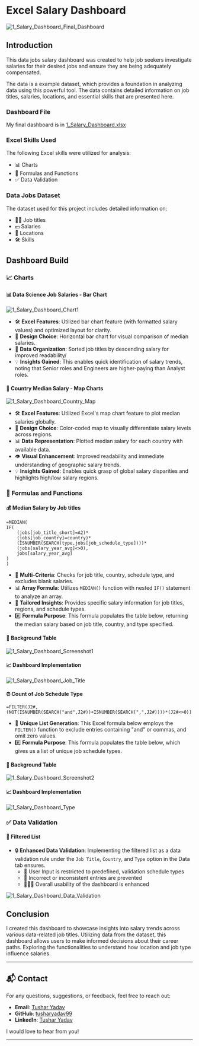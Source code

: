 # Excel Salary Dashboard
![1_Salary_Dashboard_Final_Dashboard](https://github.com/user-attachments/assets/58a3f412-779e-4522-a158-792ce1cc2207)
## Introduction  
This data jobs salary dashboard was created to help job seekers investigate salaries for their desired jobs and ensure they are being adequately compensated.  

The data is a example dataset, which provides a foundation in analyzing data using this powerful tool. The data contains detailed information on job titles, salaries, locations, and essential skills that are presented here.

### Dashboard File

My final dashboard is in [1_Salary_Dashboard.xlsx](https://github.com/user-attachments/files/19545383/1_Salary_Dashboard.xlsx)

### Excel Skills Used

The following Excel skills were utilized for analysis:
* 📊 Charts
* 🧮 Formulas and Functions
* ✅ Data Validation

### Data Jobs Dataset

The dataset used for this project includes detailed information on:
* 👨‍💼 Job titles
* 💵 Salaries
* 📌 Locations
* 🛠️ Skills

## Dashboard Build

### 📈 Charts
#### 📊 Data Science Job Salaries - Bar Chart
![1_Salary_Dashboard_Chart1](https://github.com/user-attachments/assets/34103355-eeca-4f92-9cde-61729ac64fc7)

* 🛠️ **Excel Features**: Utilized bar chart feature (with formatted salary values) and optimized layout for clarity.
* 🎨 **Design Choice**: Horizontal bar chart  for visual comparison of median salaries.
* 📲 **Data Organization**: Sorted job titles by descending salary for improved readability/
* 💡 **Insights Gained**: This enables quick identification of salary trends, noting that Senior roles and Engineers are higher-paying than Analyst roles.

#### 🧭 Country Median Salary - Map Charts
![1_Salary_Dashboard_Country_Map](https://github.com/user-attachments/assets/ed77ce08-b1d1-4ba5-919c-49eaad4feba4)  
* 🛠️ **Excel Features**: Utilized Excel's map chart feature to plot median salaries globally.
* 🎨 **Design Choice**: Color-coded map to visually differentiate salary levels across regions.
* 📊 **Data Representation**: Plotted median salary for each country with available data.
* 👁️ **Visual Enhancement**: Improved readability and immediate understanding of geographic salary trends.
* 💡 **Insights Gained**: Enables quick grasp of global salary disparities and highlights high/low salary regions.

### 🧮 Formulas and Functions
#### 💰 Median Salary by Job titles
```
=MEDIAN(
IF(
    (jobs[job_title_short]=A2)*
    (jobs[job_country]=country)*
    (ISNUMBER(SEARCH(type,jobs[job_schedule_type])))*
    (jobs[salary_year_avg]<>0),
    jobs[salary_year_avg]
)
)
```
* 🔎 **Multi-Criteria**: Checks for job title, country, schedule type, and excludes blank salaries.
* 📊 **Array Formula**: Utilizes `MEDIAN()` function with nested `IF()` statement to analyze an array.
* 🎯 **Tailored Insights**: Provides specific salary information for job titles, regions, and schedule types.
* #️⃣ **Formula Purpose**: This formula populates the table below, returning the median salary based on job title, country, and type specified.

#### 📅 Background Table
![1_Salary_Dashboard_Screenshot1](https://github.com/user-attachments/assets/97a409a6-48cf-473d-998e-5220de1a2403)

#### 📈 Dashboard Implementation
![1_Salary_Dashboard_Job_Title](https://github.com/user-attachments/assets/6199d136-a5c4-4aa0-b0ba-87c5929ab202)

#### ⏰ Count of Job Schedule Type
```=FILTER(J2#,(NOT(ISNUMBER(SEARCH("and",J2#))+ISNUMBER(SEARCH(",",J2#))))*(J2#<>0))```  
* 🔎 **Unique List Generation**: This Excel formula below employs the `FILTER()` function to exclude entries containing "and" or commas, and omit zero values.
* #️⃣ **Formula Purpose**: This formula populates the table below, which gives us a list of unique job schedule types.

#### 📅 Background Table

![1_Salary_Dashboard_Screenshot2](https://github.com/user-attachments/assets/41a081ab-d7fb-48ac-a243-033bcbf1cc71)

#### 📈 Dashboard Implementation

![1_Salary_Dashboard_Type](https://github.com/user-attachments/assets/0b2df1e4-fd6a-4f37-94fa-987d71293fb5)

### ✅ Data Validation

#### 🔎 Filtered List
* 🔒 **Enhanced Data Validation**: Implementing the filtered list as a data validation rule under the `Job Title`, `Country`, and `Type` option in the Data tab ensures.
   * 🎯 User Input is restricted to predefined, validation schedule types
   * 🚫 Incorrect or inconsistent entries are prevented
   * 🏋🏼‍♂️ Overall usability of the dashboard is enhanced

![1_Salary_Dashboard_Data_Validation](https://github.com/user-attachments/assets/d9ef451b-4dc6-444f-8033-60c5e0d6aa8a)

## Conclusion

I created this dashboard to showcase insights into salary trends across various data-related job titles. Utilizing data from the dataset, this dashboard allows users to make informed decisions about their career paths. Exploring the functionalities to understand how location and job type influence salaries.

 ---

## 📬 Contact

For any questions, suggestions, or feedback, feel free to reach out:

- **Email**: [Tushar Yadav](mailto:tyadav940@gmail.com)
- **GitHub**: [tusharyadav99](https://github.com/tusharyadav99/)
- **LinkedIn**: [Tushar Yadav](https://www.linkedin.com/in/tushar-yadav-865237183/)

I would love to hear from you!

---
